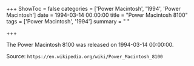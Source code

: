 +++
ShowToc = false
categories = ['Power Macintosh', '1994', 'Power Macintosh']
date = 1994-03-14 00:00:00
title = "Power Macintosh 8100"
tags = ['Power Macintosh', '1994']
summary = " "

+++

The Power Macintosh 8100 was released on 1994-03-14 00:00:00.

Source: `https://en.wikipedia.org/wiki/Power_Macintosh_8100`
